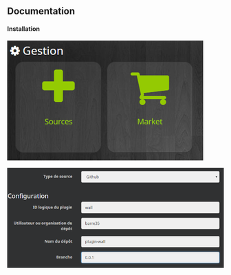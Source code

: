 ## Documentation

#### Installation

[![Read the Docs](../install-1.png)](../install-1.png)

[![Read the Docs](../install-2.png)](../install-2.png)
